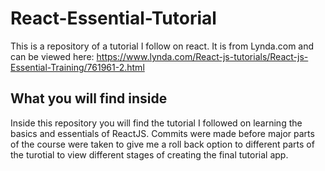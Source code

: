 # React-Essential-Tutorial
 This is a repository of a tutorial I follow on react. It is from Lynda.com and can be viewed here: https://www.lynda.com/React-js-tutorials/React-js-Essential-Training/761961-2.html
 
## What you will find inside
 Inside this repository you will find the tutorial I followed on learning the basics and essentials of ReactJS. Commits were made before major parts of the course were taken to give me a roll back option to different parts of the turotial to view different stages of creating the final tutorial app.

